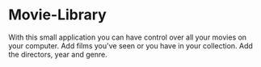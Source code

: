 Movie-Library
=============

With this small application you can have control over all your movies on your computer. Add films you've seen or you have in your collection. Add the directors, year and genre.
